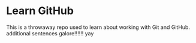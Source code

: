 # Learn GitHub

This is a throwaway repo used to learn about working with Git and GitHub.
additional sentences galore!!!!!! yay
